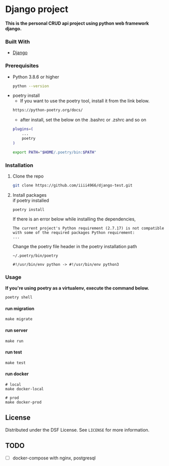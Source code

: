 # Django project

__This is the personal CRUD api project using python web framework django.__

### Built With

* [Django](https://www.djangoproject.com/)

### Prerequisites

* Python 3.8.6 or higher
    ```sh
    python --version
    ```
* poetry install  
    - If you want to use the poetry tool, install it from the link below.  
    ```sh
    https://python-poetry.org/docs/
    ```
    - after install, set the below on the .bashrc or .zshrc and so on  
    ```sh
    plugins=(
        ...
        poetry
    )
  
    export PATH="$HOME/.poetry/bin:$PATH"
    ```

### Installation

1. Clone the repo
   ```sh
   git clone https://github.com/iiii4966/django-test.git
   ```
2. Install packages  
   if poetry installed  
   ```shell script
   poetry install
   ```
   If there is an error below while installing the dependencies,
   ```shell script
   The current project's Python requirement (2.7.17) is not compatible
   with some of the required packages Python requirement:
   ...
   ```
   Change the poetry file header in the poetry installation path
   ```shell script
   ~/.poetry/bin/poetry
   ```
   ```shell script
   #!/usr/bin/env python -> #!/usr/bin/env python3 
   ```

<!-- USAGE EXAMPLES -->
### Usage

__If you're using poetry as a virtualenv, execute the command below.__
```shell script
poetry shell
```

#### run migration
```shell script
make migrate
```

#### run server
```shell script
make run
```

#### run test
```shell script
make test
```

#### run docker
```shell script
# local
make docker-local

# prod
make docker-prod
```

## License

Distributed under the DSF License. See `LICENSE` for more information.

## TODO
- [ ] docker-compose with nginx, postgresql 